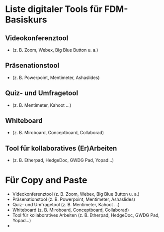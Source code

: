 # Liste digitaler Tools für FDM-Basiskurs

## Videokonferenztool 
* (z. B. Zoom, Webex, Big Blue Button u. a.)
## Präsenationstool
* (z. B. Powerpoint, Mentimeter, Ashaslides)
## Quiz- und Umfragetool 
* (z. B. Mentimeter, Kahoot ...)
## Whiteboard
* (z. B. Miroboard, Conceptboard, Collaborad)
## Tool für kollaboratives (Er)Arbeiten 
* (z. B. Etherpad, HedgeDoc, GWDG Pad, Yopad...)

# Für Copy and Paste
* Videokonferenztool (z. B. Zoom, Webex, Big Blue Button u. a.)
* Präsenationstool (z. B. Powerpoint, Mentimeter, Ashaslides)
* Quiz- und Umfragetool (z. B. Mentimeter, Kahoot ...)
* Whiteboard (z. B. Miroboard, Conceptboard, Collaborad)
* Tool für kollaboratives Arbeiten (z. B. Etherpad, HedgeDoc, GWDG Pad, Yopad...)
* 

